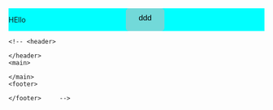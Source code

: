 <!DOCTYPE html>
<html lang="en">
<head>
    <meta charset="UTF-8">
    <meta http-equiv="X-UA-Compatible" content="IE=edge">
    <meta name="viewport" content="width=device-width, initial-scale=1.0">
    <link rel="stylesheet" href="Style.css">
    <title>Document</title>
    <style type="text/css">
button {
    margin:0 auto;
    display: flex;
    background: #c0c0c098;
    border: none;
    border-radius: 6px;
    padding: 10px 25px;
    min-width: 20px;
    text-align: center;
    font-size: 1.1em;
    cursor: none;
}
.aa{
    display:  flex;
    background-color: aqua;
}
.vv{
    display:  none;
}
.bb, .ff{
    display: none;  
}
.cc{
    display: flex;
    background-color: rebeccapurple;
}
.ee{
    display:  flex;
    background-color: rgb(69, 119, 41);
}</style>
</head>
<body>
    <div class="aa">
        <p>HEllo</p>
        <button type='submit' id="key" onclick="" >ddd</button>
    </div>  
    <div class="bb">
        <p>rrrrr</p>
        <button type='submit' id="key1" onclick="" >rrr</button>
    </div>   
    <div class="ff">
        <p>QQQQQQQQQQQ</p>
    </div>
    
    <!-- <header>

    </header>
    <main>

    </main>
    <footer>

    </footer>     -->
</body>
<script>
  window.onload = function(){
        if(sessionStorage.getItem("most1")!==null || sessionStorage.getItem("most2")!==null){
            let text = sessionStorage.getItem("most1");
            document.getElementsByClassName("bb")[0].classList.remove(text);
        }
        if(sessionStorage.getItem("most2")!==null){
            let text1 = sessionStorage.getItem("most2");
            document.getElementsByClassName("ff")[0].classList.add(text1);
        }
        if(sessionStorage.getItem("most2")!==null){
            let text3 = sessionStorage.getItem("most4");
            document.getElementsByClassName("aa")[0].classList.add(text3);
        }
    }
    document.getElementById("key").onclick = function() {
        if(document.getElementById('key').onclick) {
            document.getElementsByClassName("bb")[0].classList.add("cc");
            document.getElementsByClassName("aa")[0].classList.add("vv");
            sessionStorage.setItem('most4', "vv"); 
        }   
    }
    document.getElementById("key1").onclick = function() {
        if(document.getElementById('key1').onclick){
            document.getElementsByClassName("bb")[0].classList.remove("cc");
            sessionStorage.setItem('most1', "cc"); 
            document.getElementsByClassName("ff")[0].classList.add("ee");          
            sessionStorage.setItem('most2', "ee"); 
        }  
    }
</script>
</html>
